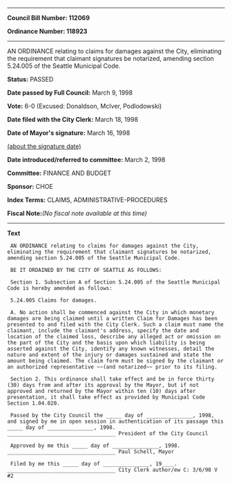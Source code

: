 

********

**Council Bill Number: 112069**
   
**Ordinance Number: 118923**
********

 AN ORDINANCE relating to claims for damages against the City, eliminating the requirement that claimant signatures be notarized, amending section 5.24.005 of the Seattle Municipal Code.

**Status:** PASSED
   
**Date passed by Full Council:** March 9, 1998
   
**Vote:** 6-0 (Excused: Donaldson, McIver, Podlodowski)
   
**Date filed with the City Clerk:** March 18, 1998
   
**Date of Mayor's signature:** March 16, 1998
   
[(about the signature date)](/~public/approvaldate.htm)
   
   
   
**Date introduced/referred to committee:** March 2, 1998
   
**Committee:** FINANCE AND BUDGET
   
**Sponsor:** CHOE
   
   
**Index Terms:** CLAIMS, ADMINISTRATIVE-PROCEDURES

**Fiscal Note:**_(No fiscal note available at this time)_

********

**Text**
   
```
 AN ORDINANCE relating to claims for damages against the City, eliminating the requirement that claimant signatures be notarized, amending section 5.24.005 of the Seattle Municipal Code.

 BE IT ORDAINED BY THE CITY OF SEATTLE AS FOLLOWS:

 Section 1. Subsection A of Section 5.24.005 of the Seattle Municipal Code is hereby amended as follows:

 5.24.005 Claims for damages.

 A. No action shall be commenced against the City in which monetary damages are being claimed until a written Claim for Damages has been presented to and filed with the City Clerk. Such a claim must name the claimant, include the claimant's address, specify the date and location of the claimed loss, describe any alleged act or omission on the part of the City and the basis upon which liability is being asserted against the City, identify any known witnesses, detail the nature and extent of the injury or damages sustained and state the amount being claimed. The claim form must be signed by the claimant or an authorized representative ~~(and notarized~~ prior to its filing.

 Section 2. This ordinance shall take effect and be in force thirty (30) days from and after its approval by the Mayor, but if not approved and returned by the Mayor within ten (10) days after presentation, it shall take effect as provided by Municipal Code Section 1.04.020.

 Passed by the City Council the _____ day of _______________, 1998, and signed by me in open session in authentication of its passage this _____ day of _______________, 1998. ___________________________________ President of the City Council

 Approved by me this _____ day of _______________, 1998. ___________________________________ Paul Schell, Mayor

 Filed by me this _____ day of _______________, 19____. ___________________________________ City Clerk author/ew C: 3/6/98 V #2

```

